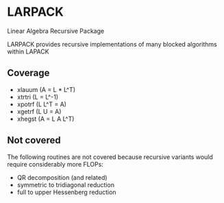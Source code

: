 LARPACK
=======

Linear Algebra Recursive Package

LARPACK provides recursive implementations of many blocked algorithms within
LAPACK

Coverage
--------

* xlauum (A = L * L^T)
* xtrtri (L = L^-1)
* xpotrf (L L^T = A)
* xgetrf (L U = A)
* xhegst (A = L A L^T)

Not covered
-----------
The following routines are not covered because recursive variants would require
considerably more FLOPs:

* QR decomposition (and related)
* symmetric to tridiagonal reduction
* full to upper Hessenberg reduction
